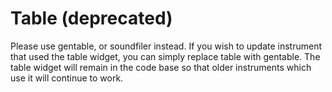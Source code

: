 # Table (deprecated)

Please use gentable, or soundfiler instead. If you wish to update instrument that used the table widget, you can simply replace table with gentable. The table widget will remain in the code base so that older instruments which use it will continue to work.  
 
